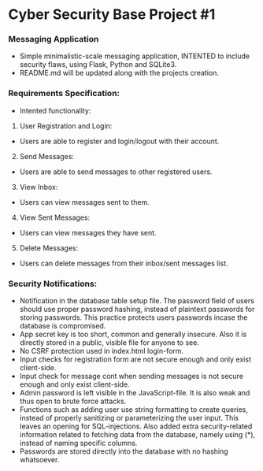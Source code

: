 # Cyber Security Base Project #1

### Messaging Application

- Simple minimalistic-scale messaging application, INTENTED to include security flaws, using Flask, Python and SQLite3.
- README.md will be updated along with the projects creation.

### Requirements Specification:

- Intented functionality:

1. User Registration and Login:

- Users are able to register and login/logout with their account.

2. Send Messages:

- Users are able to send messages to other registered users.

3. View Inbox:

- Users can view messages sent to them.

4. View Sent Messages:

- Users can view messages they have sent.

5. Delete Messages:

- Users can delete messages from their inbox/sent messages list.

### Security Notifications:

- Notification in the database table setup file. The password field of users should use proper password hashing, instead of plaintext passwords for storing passwords. This practice protects users passwords incase the database is compromised.
- App secret key is too short, common and generally insecure. Also it is directly stored in a public, visible file for anyone to see.
- No CSRF protection used in index.html login-form.
- Input checks for registration form are not secure enough and only exist client-side.
- Input check for message cont when sending messages is not secure enough and only exist client-side.
- Admin password is left visible in the JavaScript-file. It is also weak and thus open to brute force attacks.
- Functions such as adding user use string formatting to create queries, instead of properly sanitizing or parameterizing the user input. This leaves an opening for SQL-injections. Also added extra security-related information related to
fetching data from the database, namely using (*), instead of naming specific columns.
- Passwords are stored directly into the database with no hashing whatsoever.
